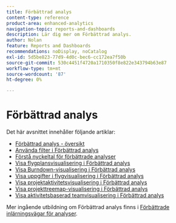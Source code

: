 ```yaml
---
title: Förbättrad analys
content-type: reference
product-area: enhanced-analytics
navigation-topic: reports-and-dashboards
description: Lär dig mer om Förbättrad analys.
author: Nolan
feature: Reports and Dashboards
recommendations: noDisplay, noCatalog
exl-id: 5d5be823-77d9-4d0c-bec6-cc172ea7f50b
source-git-commit: 530c4451f4720a1710350f8e822e343794b63e87
workflow-type: tm+mt
source-wordcount: '87'
ht-degree: 0%

---
```


# Förbättrad analys

Det här avsnittet innehåller följande artiklar:

* [Förbättrad analys - översikt](../enhanced-analytics/enhanced-analytics-overview.md)
* [Använda filter i Förbättrad analys](../enhanced-analytics/use-enhanced-analytics-filters.md)
* [Förstå nyckeltal för förbättrade analyser](../enhanced-analytics/understand-enhanced-analytics-kpis.md)
* [Visa flygplansvisualisering i Förbättrad analys](../enhanced-analytics/flight-plan-overview.md)
* [Visa Burndown-visualisering i Förbättrad analys](../enhanced-analytics/burndown-overview.md)
* [Visa uppgifter i flygvisualisering i Förbättrad analys](../enhanced-analytics/tasks-in-flight-overview.md)
* [Visa projektaktivitetsvisualisering i Förbättrad analys](../enhanced-analytics/project-activity-overview.md)
* [Visa projekttreemap-visualisering i Förbättrad analys](../enhanced-analytics/project-treemap-overview.md)
* [Visa aktivitetsbaserad teamvisualisering i Förbättrad analys](../enhanced-analytics/activity-by-team-overview.md)
<!--
* [View the Resource capacity visualization in Enhanced analytics](../enhanced-analytics/resource-capacity-overview.md) 
* [View the Team capacity visualization in Enhanced analytics](../enhanced-analytics/team-capacity-overview.md) 
* [View Enhanced analytics visualizations by duration](../enhanced-analytics/view-enhanced-analytics-charts-duration.md)-->

<!--
  <li data-mc-conditions="QuicksilverOrClassic.Draft mode"><a href="../enhanced-analytics/trend-views-overview.md" class="MCXref xref" xrefformat="{para}">Trend views overview</a> </li>
  -->

Mer ingående utbildning om Förbättrad analys finns i [Förbättrade inlärningsvägar för analyser](https://one.workfront.com/s/enhanced-analytics-program).
